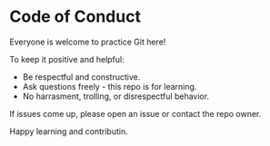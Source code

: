 # Code of Conduct

Everyone is welcome to practice Git here!

To keep it positive and helpful:
- Be respectful and constructive.
- Ask questions freely - this repo is for learning.
- No harrasment, trolling, or disrespectful behavior.

If issues come up, please open an issue or contact the repo owner.

Happy learning and contributin.
